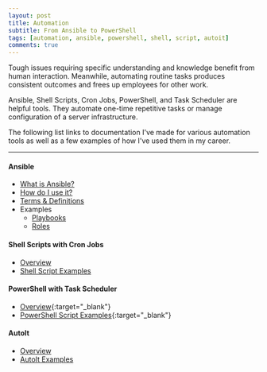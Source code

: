 ```yaml
---
layout: post
title: Automation
subtitle: From Ansible to PowerShell
tags: [automation, ansible, powershell, shell, script, autoit]
comments: true
---
```

Tough issues requiring specific understanding and knowledge benefit from human interaction. Meanwhile, automating routine tasks produces consistent outcomes and frees up employees for other work. 

Ansible, Shell Scripts, Cron Jobs, PowerShell, and Task Scheduler are helpful tools. They automate one-time repetitive tasks or manage configuration of a server infrastructure.

The following list links to documentation I've made for various automation tools as well as a few examples of how I've used them in my career.

---
#### Ansible
- [What is Ansible?](https://aboutme.mandoistheway.com/pages/ansible/ansible)
- [How do I use it?](https://aboutme.mandoistheway.com/pages/ansible/ansible-overview)
- [Terms & Definitions](https://aboutme.mandoistheway.com/pages/ansible/ansible-glossary)
- Examples
    - [Playbooks](https://github.com/ansible-playbooks-tex)
    - [Roles](https://github.com/ansible-roles-tex)

#### Shell Scripts with Cron Jobs
- [Overview](TBD)
- [Shell Script Examples](TBD)

#### PowerShell with Task Scheduler
- [Overview](TBD){:target="_blank"}
- [PowerShell Script Examples](TBD){:target="_blank"}

#### AutoIt
- [Overview](TBD)
- [AutoIt Examples](TBD)
